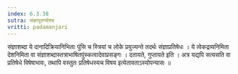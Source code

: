 ```yaml
---
index: 6.3.38
sutra: संज्ञापूरण्योश्च
vritti: padamanjari
---
```


  संज्ञाशब्दा ये दानादिक्रियानिभिताः पुंसि च स्त्रियां च लोके प्रयुज्यन्ते तदर्थः संज्ञाप्रतिषेधः । ये त्वेकद्रव्यनिमिता देशनिमिता वा संज्ञाशब्दास्तत्राभाषितपुंस्कत्वादेवाप्रसङ्गः । दतायते, गुप्तायते इति । अत्र यद्यपि सत्यसति वा प्रतिषेधे विषेषाभावः, तथापि वस्तुतः प्रतिषेधस्यच विषय इत्येतावताऽस्योपन्यासः ॥